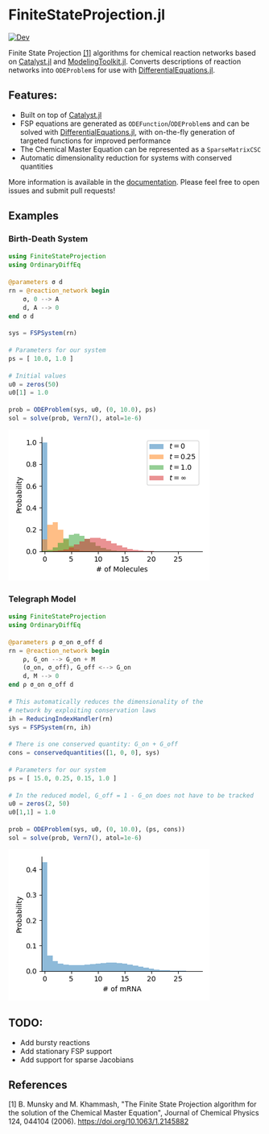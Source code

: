 # FiniteStateProjection.jl

[![Dev](https://img.shields.io/badge/docs-dev-blue.svg)](https://kaandocal.github.io/FiniteStateProjection.jl/dev/)

Finite State Projection [[1]](#1)  algorithms for chemical reaction networks based on [Catalyst.jl](https://github.com/SciML/Catalyst.jl) and [ModelingToolkit.jl](https://github.com/SciML/ModelingToolkit.jl). Converts descriptions of reaction networks into `ODEProblem`s for use with [DifferentialEquations.jl](https://github.com/SciML/DifferentialEquations.jl).

## Features:
- Built on top of [Catalyst.jl](https://github.com/SciML/Catalyst.jl)
- FSP equations are generated as `ODEFunction`/`ODEProblem`s and can be solved with [DifferentialEquations.jl](https://github.com/SciML/DifferentialEquations.jl), with on-the-fly generation of targeted functions for improved performance
- The Chemical Master Equation can be represented as a `SparseMatrixCSC`
- Automatic dimensionality reduction for systems with conserved quantities

More information is available in the [documentation](https://kaandocal.github.io/FiniteStateProjection.jl/dev/). Please feel free to open issues and submit pull requests! 

## Examples
### Birth-Death System
```julia
using FiniteStateProjection
using OrdinaryDiffEq

@parameters σ d
rn = @reaction_network begin
    σ, 0 --> A
    d, A --> 0
end σ d

sys = FSPSystem(rn)

# Parameters for our system
ps = [ 10.0, 1.0 ]

# Initial values
u0 = zeros(50)
u0[1] = 1.0

prob = ODEProblem(sys, u0, (0, 10.0), ps)
sol = solve(prob, Vern7(), atol=1e-6)
```
![Visualisation](docs/src/assets/birth_death.png)

### Telegraph Model
```julia
using FiniteStateProjection
using OrdinaryDiffEq

@parameters ρ σ_on σ_off d
rn = @reaction_network begin
    ρ, G_on --> G_on + M
    (σ_on, σ_off), G_off <--> G_on
    d, M --> 0
end ρ σ_on σ_off d

# This automatically reduces the dimensionality of the
# network by exploiting conservation laws
ih = ReducingIndexHandler(rn)
sys = FSPSystem(rn, ih)

# There is one conserved quantity: G_on + G_off
cons = conservedquantities([1, 0, 0], sys)

# Parameters for our system
ps = [ 15.0, 0.25, 0.15, 1.0 ]

# In the reduced model, G_off = 1 - G_on does not have to be tracked
u0 = zeros(2, 50)
u0[1,1] = 1.0

prob = ODEProblem(sys, u0, (0, 10.0), (ps, cons))
sol = solve(prob, Vern7(), atol=1e-6)
```
![Visualisation](docs/src/assets/telegraph.png)

## TODO:
- Add bursty reactions
- Add stationary FSP support
- Add support for sparse Jacobians

## References

<a id="1">[1]</a> B. Munsky and M. Khammash, "The Finite State Projection algorithm for the solution of the Chemical Master Equation", Journal of Chemical Physics 124, 044104 (2006). https://doi.org/10.1063/1.2145882
